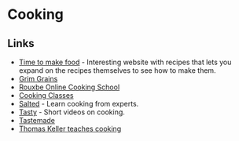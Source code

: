 # Cooking

## Links

- [Time to make food](https://timetomakefood.com/) - Interesting website with recipes that lets you expand on the recipes themselves to see how to make them.
- [Grim Grains](http://grimgrains.com/#home)
- [Rouxbe Online Cooking School](https://rouxbe.com/cooking-courses)
- [Cooking Classes](https://www.craftsy.com/cooking/shop/cooking-classes)
- [Salted](http://www.saltedtv.com/) - Learn cooking from experts.
- [Tasty](https://tasty.co/) - Short videos on cooking.
- [Tastemade](https://www.tastemade.com/recipes)
- [Thomas Keller teaches cooking](https://www.masterclass.com/classes/thomas-keller-teaches-cooking-techniques)
